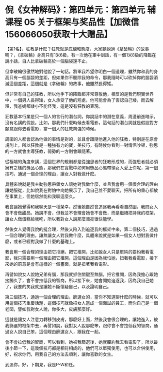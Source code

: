 # 倪《女神解码》：第四单元：第四单元 辅课程 05 关于框架与奖品性【加微信156066050获取十大赠品】

【第1名】，狂教是什麼？狂教就是底線和態度，大家聽說過《拿破輪》的故事嗎？，《拿破輪》身高只有1米6級，有一次他在軍中訓話，有一個1米8級的降臨在說小話，自人比拿破輪高於一個腦袋還不止。

但拿破輪很傲然地對他說了一句話，將軍我希望你明白一個道理，雖然你和我的身高只有一個腦袋的差距，但如果你不聽除我的命令，那我隨時可以砍掉你的腦袋消滅這個差距，這個就是《拿破輪》的故事，他雖然長得矮。

但非常有自己的狂教，所以他手下的降臨都非常尊敬他，相反的是我們現實世界中，一個男人長得矮，女人承受了他的短處，他可能會為了否認自己矮，而去解釋，我爸媽都矮小不能怪我，這是沒有狂教的表現。

狂教基本行業是只一個人的言行的潛台詞，你說話中的潛在意義，周邊前進暗示，沒有名講的假設，比如，那我們什麼時候去看電影，這句話的潛台詞就是假設對方願意跟你去看電影，當一個人的狂教夠強的時候。

周圍的人都會認為他做的事情是對的，並且會跟隨他進入他的狂教，特別是在原會規則上，所以狂教是一種強有力的寶，美技巧，有時候你看到一對情侶吵架，強思的一方就會主導狂教，弱勢的一方則會跟隨著。

從極端的角度來講，這個世界的規則都是從強思者的狂教形成的，而強思者就必須擁有之樣的獎品心態，那我們在實戰中如何用獎品心態帶領女人愛上你呢，第一個技巧，通過一個合理的理由，讓女人對我做什麼。

具體來說就是我主動強思帶領女人讓她對我做什麼，並且我會用一個很合理的理由讓她服從，比如說我在對怕中向她展示了，我自己並不愛聊天，把所有的重心都放在事業上，但她居然能和我聊這麼久。

我會讓她覺得和我聊天是一種榮幸，然後她自然會追逐我再看看自然圖，我問女人會不會做甜品，她說不會，但我並不會理會她會不會做，而是繼續把持我的框架，讓女人做蛋糕給我吃，所以我對女人說那麼漂亮很快能學。

然後女人覺得我說的挺合理，然後又陷入到追逐我的框架中來，第二個技巧，通過一個合理的理由，讓無讓女人對我做什麼，具體來說就是如果一個女人想對我做什麼，或者已經對我做了什麼的基礎上。

我會用一個合理的理由把它拒絕，把它推開，比如說女人只是單純的要約我看電影，我只需要用一個理由把它推開，這個理由是因為我怕她，扭著我看電影，接下來她的前意是會有這樣的一個畫面，就是扭著我看電影。

再譬如說女人說她兄弟有腦，那我就抓住關鍵至無腦，把它推開，因為我擔心跟她接觸久了，會不會拉低我的智商，所以接下來，她會開始追逐我，因為我自己她了，我要的笑我就是讓她不斷懷疑自己，以及證明自己。

第三個技巧，通過一個合理的理由，篩選女的，當你不知道聊什麼的時候，就可以用這個技巧重慶話題，這個技巧就像把女人當成一個面試的員工，而你自己是一個老闆，譬如我對女人說，你多大，皮膚那麼好。

這就是讓女人注意力轉移到皮膚，那麼好上面，然後我會很合理的，讓她進入，被我篩選的框架中去，再譬如說，我對女人說那麼笨，跟你會不會拉低我的智商，通過女人說自己笨，這個理由篩選女人，跟我在一起。

會不會拉低我的智商，可以看到，她被我篩選後，她就腰約我去看電影了，所以最後小節一下，這幾個技巧都是相符相成的，他們可以單獨使用，也可以合併使用，好，祝求你們，用我自己的方法去順利，讓你喜歡的女生。

到追你，好，下期見，我是P-W和任。